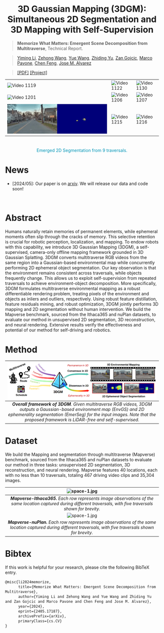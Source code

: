 <div align="center">   
  
# 3D Gaussian Mapping (3DGM): Simultaneous 2D Segmentation and 3D Mapping with Self-Supervision
</div>




> **Memorize What Matters: Emergent Scene Decomposition from Multitraverse**, Technical Report.

> [Yiming Li](https://scholar.google.com/citations?hl=en&user=i_aajNoAAAAJ&view_op=list_works&sortby=pubdate), [Zehong Wang](), [Yue Wang](https://scholar.google.com/citations?user=v-AEFIEAAAAJ&hl=en), [Zhiding Yu](https://scholar.google.com/citations?user=1VI_oYUAAAAJ&hl=en), [Zan Gojcic](https://scholar.google.com/citations?user=8KsqL4gAAAAJ&hl=en), [Marco Pavone](https://scholar.google.com/citations?user=RhOpyXcAAAAJ&hl=en), [Chen Feng](https://scholar.google.com/citations?user=YeG8ZM0AAAAJ&hl=en), [Jose M. Alvarez](https://scholar.google.com/citations?user=Oyx-_UIAAAAJ&hl=en)

>  [[PDF]](https://arxiv.org/pdf/2405.17187) [[Project]](https://3d-gaussian-mapping.github.io/) 

<table>
  <tr>
    <td><img src="teaser/loc600/1119.gif" alt="Video 1119" width="100%"></td>
    <td><img src="teaser/loc600/1122.gif" alt="Video 1122" width="100%"></td>
    <td><img src="teaser/loc600/1130.gif" alt="Video 1130" width="100%"></td>
  </tr>
  <tr>
    <td><img src="teaser/loc600/1201.gif" alt="Video 1201" width="100%"></td>
    <td><img src="teaser/loc600/1206.gif" alt="Video 1206" width="100%"></td>
    <td><img src="teaser/loc600/1207.gif" alt="Video 1207" width="100%"></td>
  </tr>
  <tr>
    <td><img src="teaser/loc600/1214.gif" alt="Video 1214" width="100%"></td>
    <td><img src="teaser/loc600/1215.gif" alt="Video 1215" width="100%"></td>
    <td><img src="teaser/loc600/1216.gif" alt="Video 1216" width="100%"></td>
  </tr>
</table>

<p style="color: #0095b6; text-align: center; margin-top: 1cm; margin-bottom: 1cm;">
  Emerged 2D Segmentation from 9 traversals.
</p>


# News
- [2024/05]: Our paper is on [arxiv](https://arxiv.org/abs/2405.17187). We will release our data and code soon!
</br>


# Abstract
Humans naturally retain memories of permanent elements, while ephemeral moments often slip through the cracks of memory. This selective retention is crucial for robotic perception, localization, and mapping. To endow robots with this capability, we introduce 3D Gaussian Mapping (3DGM), a self-supervised, camera-only offline mapping framework grounded in 3D Gaussian Splatting. 3DGM converts multitraverse RGB videos from the same region into a Gaussian-based environmental map while concurrently performing 2D ephemeral object segmentation. Our key observation is that the environment remains consistent across traversals, while objects frequently change. This allows us to exploit self-supervision from repeated traversals to achieve environment-object decomposition. More specifically, 3DGM formulates multitraverse environmental mapping as a robust differentiable rendering problem, treating pixels of the environment and objects as inliers and outliers, respectively. Using robust feature distillation, feature residuals mining, and robust optimization, 3DGM jointly performs 3D mapping and 2D segmentation without human intervention. We build the Mapverse benchmark, sourced from the Ithaca365 and nuPlan datasets, to evaluate our method in unsupervised 2D segmentation, 3D reconstruction, and neural rendering. Extensive results verify the effectiveness and potential of our method for self-driving and robotics. 


# Method

| ![space-1.jpg](teaser/arch.png) | 
|:--:| 
| ***Overall framework of 3DGM**. Given multitraverse RGB videos, 3DGM outputs a Gaussian-based environment map (EnvGS) and 2D ephemerality segmentation (EmerSeg) for the input images. Note that the proposed framework is LiDAR-free and self-supervised.* |


# Dataset

We build the Mapping and segmentation through multitraverse (Mapverse) benchmark, sourced from the Ithaca365 and nuPlan datasets to evaluate our method in three tasks: unsupervised 2D segmentation, 3D reconstruction, and neural rendering. 
Mapverse features 40 locations, each with no less than 10 traversals, totaling 467 driving video clips and 35,304 images. 

| ![space-1.jpg](teaser/ithaca.png) | 
|:--:| 
| ***Mapverse-Ithaca365.** Each row represents image observations of the same location captured during different traversals, with five traversals shown for brevity.* |
| ![space-1.jpg](teaser/nuplan.png) | 
| ***Mapverse-nuPlan.** Each row represents image observations of the same location captured during different traversals, with five traversals shown for brevity.* |

# Bibtex
If this work is helpful for your research, please cite the following BibTeX entry.

```
@misc{li2024memorize,
      title={Memorize What Matters: Emergent Scene Decomposition from Multitraverse}, 
      author={Yiming Li and Zehong Wang and Yue Wang and Zhiding Yu and Zan Gojcic and Marco Pavone and Chen Feng and Jose M. Alvarez},
      year={2024},
      eprint={2405.17187},
      archivePrefix={arXiv},
      primaryClass={cs.CV}
}
```
